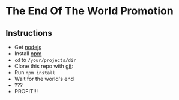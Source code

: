 The End Of The World Promotion
===

Instructions
---

* Get [nodejs](ttp://nodejs.org/)
* Install [npm](https://npmjs.org/)
* `cd` to `/your/projects/dir`
* Clone this repo with [git](http://git-scm.com/):
* Run `npm install`
* Wait for the world's end
* ???
* PROFIT!!!
